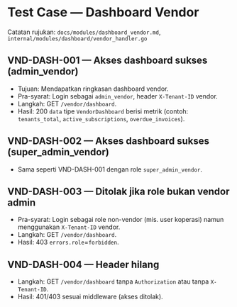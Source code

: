 # Test Case — Dashboard Vendor

Catatan rujukan: `docs/modules/dashboard_vendor.md`, `internal/modules/dashboard/vendor_handler.go`

## VND-DASH-001 — Akses dashboard sukses (admin_vendor)
- Tujuan: Mendapatkan ringkasan dashboard vendor.
- Pra-syarat: Login sebagai `admin_vendor`, header `X-Tenant-ID` vendor.
- Langkah: GET `/vendor/dashboard`.
- Hasil: 200 `data` tipe `VendorDashboard` berisi metrik (contoh: `tenants_total`, `active_subscriptions`, `overdue_invoices`).

## VND-DASH-002 — Akses dashboard sukses (super_admin_vendor)
- Sama seperti VND-DASH-001 dengan role `super_admin_vendor`.

## VND-DASH-003 — Ditolak jika role bukan vendor admin
- Pra-syarat: Login sebagai role non-vendor (mis. user koperasi) namun menggunakan `X-Tenant-ID` vendor.
- Langkah: GET `/vendor/dashboard`.
- Hasil: 403 `errors.role`=`forbidden`.

## VND-DASH-004 — Header hilang
- Langkah: GET `/vendor/dashboard` tanpa `Authorization` atau tanpa `X-Tenant-ID`.
- Hasil: 401/403 sesuai middleware (akses ditolak).


